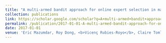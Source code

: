 ```yaml
---
title: "A multi-armed bandit approach for online expert selection in markov decision processes"
collection: publications
link: https://scholar.google.com/scholar?q=A+multi-armed+bandit+approach+for+online+expert+selection+in+markov+decision+processes
permalink: /publication/2017-01-01-A-multi-armed-bandit-approach-for-online-expert-selection-in-markov-decision-processes
date: 2017-01-01
venue: 'Eric Mazumdar, Roy Dong, <b>Vicenç Rubies-Royo</b>, Claire Tomlin and S Shankar Sastry. Preprint, arXiv'
---
```

<!-- Abstract: We formulate a multi-armed bandit (MAB) approach to choosing expert policies online in Markov decision processes (MDPs). Given a set of expert policies trained on a state and action space, the goal is to maximize the cumulative reward of our agent. The hope is to quickly find the best expert in our set. The MAB formulation allows us to quantify the performance of an algorithm in terms of the regret incurred from not choosing the best expert from the beginning. We first develop the theoretical framework for MABs in MDPs, and then present a basic regret decomposition identity. We then adapt the classical Upper Confidence Bounds algorithm to the problem of choosing experts in MDPs and prove that the expected regret grows at worst at a logarithmic rate. Lastly, we validate the theory on a small MDP. -->
<!-- Use [Google Scholar](https://scholar.google.com/scholar?q=A+Classification-based+Approach+for+Approximate+Reachability){:target="_blank"} for full citation
citation: '<b>Vicenç Rubies-Royo</b>, David Fridovich-Keil, Sylvia Herbert and Claire Tomlin, &quot;A Classification-based Approach for Approximate Reachability.&quot; In the proceedings of the International Conference on Robotics and Automation (ICRA), 2019.' -->
